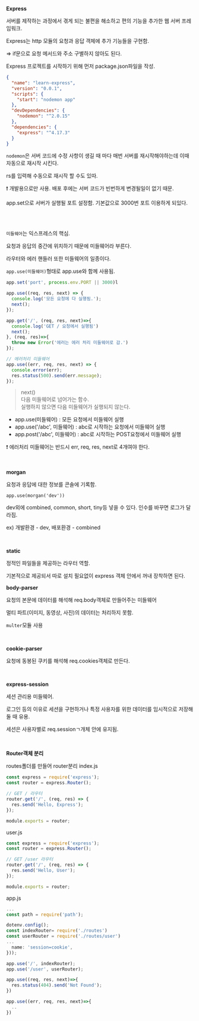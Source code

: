 **Express**

서버를 제작하는 과정에서 겪게 되는 불편을 해소하고 편의 기능을 추가한 웹 서버 프레임워크.

Express는 http 모듈의 요청과 응답 객체에 추가 기능들을 구현함.

=> if문으로 요청 메서드와 주소 구별하지 않아도 된다.


Express 프로젝트를 시작하기 위해 먼저 package.json파일을 작성.

```json
{
  "name": "learn-express",
  "version": "0.0.1",
  "scripts": {
    "start": "nodemon app"
  },
  "devDependencies": {
    "nodemon": "^2.0.15"
  },
  "dependencies": {
    "express": "^4.17.3"
  }
}
```
`nodemon`은 서버 코드에 수정 사항이 생길 때 마다 매번 서버를 재시작해야하는데 이때 자동으로 재시작 시킨다.

rs를 입력해 수동으로 재시작 할 수도 있따.

❗ 개발용으로만 사용. 배포 후에는 서버 코드가 빈번하게 변경될일이 없기 때문.

app.set으로 서버가 실행될 포트 설정함. 기본값으로 3000번 포트 이용하게 되있다.


<br/>
<br/>

`미들웨어`는 익스프레스의 핵심.

요청과 응답의 중간에 위치하기 때문에 미들웨어라 부른다.

라우터와 에러 핸들러 또한 미들웨어의 일종이다.

`app.use(미들웨어)`형태로 app.use와 함께 사용됨.

```javascript
app.set('port', process.env.PORT || 3000)l

app.use((req, res, next) => {
  console.log('모든 요청에 다 실행됨.');
  next();
});

app.get('/', (req, res, next)=>{
  console.log('GET / 요청에서 실행됨')
  next();
}, (req, res)=>{
  throw new Error('에러는 에러 처리 미들웨어로 감.')
});

// 에러처리 미들웨어
app.use((err, req, res, next) => {
  console.error(err);
  res.status(500).send(err.message);
});

```


> next()<br/>
다음 미들웨어로 넘어가는 함수.<br/>실행하지 않으면 다음 미들웨어가 실행되지 않는다.

* app.use(미들웨어) : 모든 요청에서 미들웨어 실행
* app.use('/abc', 미들웨어) : abc로 시작하는 요청에서 미들웨어 실행
* app.post('/abc', 미들웨어) : abc로 시작하는 POST요청에서 미들웨어 실행

❗ 에러처리 미들웨어는 반드시 err, req, res, next로 4개여야 한다.

<br/>

**morgan**

요청과 응답에 대한 정보를 콘솔에 기록함.

`app.use(morgan('dev'))` 

dev외에 combined, common, short, tiny등 넣을 수 있다. 인수를 바꾸면 로그가 달라짐.

ex) 개발환경 - dev, 배포환경 - combined

<br/>

**static**

정적인 파일들을 제공하는 라우터 역할.

기본적으로 제공되서 따로 설치 필요없이 express 객체 안에서 꺼내 장착하면 된다.


**body-parser**

요청의 본문에 데이터를 해석해 req.body객체로 만들어주는 미들웨어

멀티 파트(이미지, 동영상, 사진)의 데이터는 처리하지 못함.

`multer`모듈 사용

<br/>

**cookie-parser**

요청에 동봉된 쿠키를 해석해 req.cookies객체로 만든다.

<br/>

**express-session**

세션 관리용 미들웨어.

로그인 등의 이유로 세션을 구현하거나 특정 사용자를 위한 데이터를 임시적으로 저장해둘 때 유용.

세션은 사용자별로 req.sessionㄱ개체 안에 유지됨.

<br/>

**Router객체 분리**

routes폴더를 만들어 router분리
index.js

```javascript
const express = require('express');
const router = express.Router();

// GET / 라우터
router.get('/', (req, res) => {
  res.send('Hello, Express');
});

module.exports = router;

```

user.js
```javascript
const express = require('express');
const router = express.Router();

// GET /user 라우터
router.get('/', (req, res) => {
  res.send('Hello, User');
});

module.exports = router;

```

app.js
```javascript
...
const path = require('path');

dotenv.config();
const indexRouter= require('./routes')
const userRouter = require('./routes/user')
...
  name: 'session=cookie',
}));

app.use('/', indexRouter);
app.use('/user', userRouter);

app.use((req, res, next)=>{
  res.status(404).send('Not Found');
})

app.use((err, req, res, next)=>{
  ..
})

```